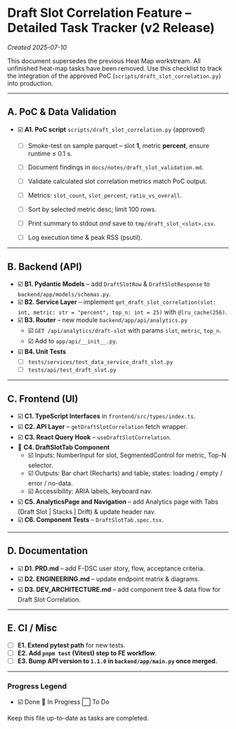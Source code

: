 # Draft Slot Correlation Feature – Detailed Task Tracker (v2 Release)
*Created 2025-07-10*

This document supersedes the previous Heat Map workstream. All unfinished heat-map tasks have been removed. Use this checklist to track the integration of the approved PoC (`scripts/draft_slot_correlation.py`) into production.

---

## A. PoC & Data Validation
- ☑️ **A1. PoC script** `scripts/draft_slot_correlation.py` (approved)
  - [ ] Smoke-test on sample parquet – slot **1**, metric **percent**, ensure runtime ≤ 0.1 s.
  - [ ] Document findings in `docs/notes/draft_slot_validation.md`.
  - [ ] Validate calculated slot correlation metrics match PoC output.
  - [ ] Metrics: `slot_count`, `slot_percent`, `ratio_vs_overall`.
  - [ ] Sort by selected metric desc; limit 100 rows.
  - [ ] Print summary to stdout *and* save to `tmp/draft_slot_<slot>.csv`.
  - [ ] Log execution time & peak RSS (psutil).



---

## B. Backend (API)
- ☑️ **B1. Pydantic Models** – add `DraftSlotRow` & `DraftSlotResponse` to `backend/app/models/schemas.py`.
- ☑️ **B2. Service Layer** – implement `get_draft_slot_correlation(slot: int, metric: str = "percent", top_n: int = 25)` with `@lru_cache(256)`.
- ☑️ **B3. Router** – new module `backend/app/api/analytics.py`
  - ☑️ `GET /api/analytics/draft-slot` with params `slot`, `metric`, `top_n`.
  - ☑️ Add to `app/api/__init__.py`.
- ☑️ **B4. Unit Tests**
  - [ ] `tests/services/test_data_service_draft_slot.py`
  - [ ] `tests/api/test_draft_slot.py`

---

## C. Frontend (UI)
- ☑️ **C1. TypeScript Interfaces** in `frontend/src/types/index.ts`.
- ☑️ **C2. API Layer** – `getDraftSlotCorrelation` fetch wrapper.
- ☑️ **C3. React Query Hook** – `useDraftSlotCorrelation`.
- 🔄 **C4. DraftSlotTab Component**
  - ☑️ Inputs: NumberInput for slot, SegmentedControl for metric, Top-N selector.
  - ☑️ Outputs: Bar chart (Recharts) and table; states: loading / empty / error / no-data.
  - ☑️ Accessibility: ARIA labels, keyboard nav.
- ☑️ **C5. AnalyticsPage and Navigation** – add Analytics page with Tabs (Draft Slot | Stacks | Drift) & update header nav.
- ☑️ **C6. Component Tests** – `DraftSlotTab.spec.tsx`.

---

## D. Documentation
- ☑️ **D1. PRD.md** – add F-DSC user story, flow, acceptance criteria.
- ☑️ **D2. ENGINEERING.md** – update endpoint matrix & diagrams.
- ☑️ **D3. DEV_ARCHITECTURE.md** – add component tree & data flow for Draft Slot Correlation.

---

## E. CI / Misc
- [ ] **E1. Extend pytest path** for new tests.
- [ ] **E2. Add `pnpm test` (Vitest) step to FE workflow**.
- [ ] **E3. Bump API version to `1.1.0` in `backend/app/main.py` once merged.**

---

### Progress Legend
- ☑️ Done   🔄 In Progress   ⬜ To Do

Keep this file up-to-date as tasks are completed.
